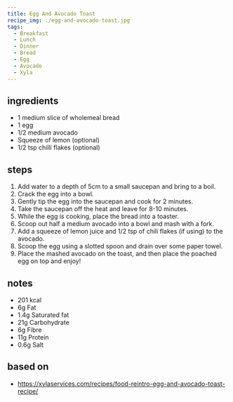 ```yaml
---
title: Egg And Avocado Toast
recipe_img: ./egg-and-avocado-toast.jpg
tags:
  - Breakfast
  - Lunch
  - Dinner
  - Bread
  - Egg
  - Avocado
  - Xyla
---
```


<!-- markdownlint-disable MD024 -->

## ingredients

- 1 medium slice of wholemeal bread​​
- 1 egg​​
- 1/2 medium avocado​​
- Squeeze of lemon (optional)​​
- 1/2 tsp chilli flakes (optional)

## steps

1. Add water to a depth of 5cm to a small saucepan and bring to a boil. ​​
2. Crack the egg into a bowl.​​
3. Gently tip the egg into the saucepan and cook for 2 minutes.​​
4. Take the saucepan off the heat and leave for 8-10 minutes.​​
5. While the egg is cooking, place the bread into a toaster.​​
6. Scoop out half a medium avocado into a bowl and mash with a fork.​​
7. Add a squeeze of lemon juice and 1/2 tsp of chili flakes (if using) to the avocado.​
8. Scoop the egg using a slotted spoon and drain over some paper towel.​​
9. Place the mashed avocado on the toast, and then place the poached egg on top and enjoy!

## notes

- 201 kcal​
- 6g Fat​
- 1.4g Saturated fat​
- 21g Carbohydrate​
- 6g Fibre​
- 11g Protein​
- 0.6g Salt

## based on

- https://xylaservices.com/recipes/food-reintro-egg-and-avocado-toast-recipe/
<!-- markdownlint-enable MD024 -->
